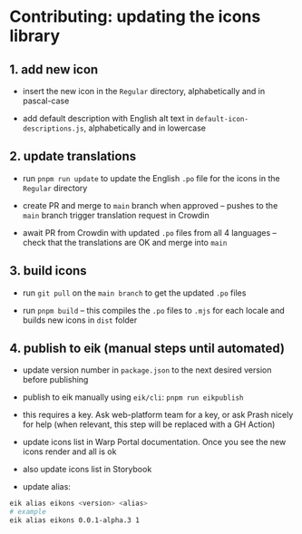 # Contributing: updating the icons library

## 1. add new icon

- insert the new icon in the `Regular` directory, alphabetically and in pascal-case

- add default description with English alt text in `default-icon-descriptions.js`, alphabetically and in lowercase

## 2. update translations

- run `pnpm run update` to update the English `.po` file for the icons in the `Regular` directory

- create PR and merge to `main` branch when approved – pushes to the `main` branch trigger translation request in Crowdin

- await PR from Crowdin with updated `.po` files from all 4 languages – check that the translations are OK and merge into `main`

## 3. build icons

- run `git pull` on the `main branch` to get the updated `.po` files

- run `pnpm build` – this compiles the `.po` files to `.mjs` for each locale and builds new icons in `dist` folder


## 4. publish to eik (manual steps until automated)

- update version number in `package.json` to the next desired version before publishing

- publish to eik manually using `eik/cli`: `pnpm run eikpublish`

- this requires a key. Ask web-platform team for a key, or ask Prash nicely for help (when relevant, this step will be replaced with a GH Action)

- update icons list in Warp Portal documentation. Once you see the new icons render and all is ok

- also update icons list in Storybook

- update alias:

```bash
eik alias eikons <version> <alias>
# example
eik alias eikons 0.0.1-alpha.3 1
```
